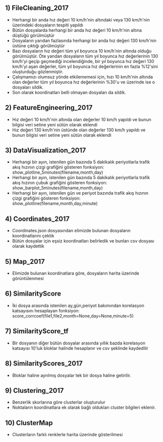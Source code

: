 
## 1) FileCleaning_2017
- Herhangi bir anda hız değeri 10 km/h'nin altındaki veya 130 km/h'nin üzerindeki dosyaların tespiti yapıldı
- Bütün dosyalarda herhangi bir anda hız değeri 10 km/h'nin altına düştüğü görülmüştür
- Dosyaların yarıdan fazlasında herhangi bir anda hız değeri 130 km/h'nin üstüne çıktığı görülmüştür
- Bazı dosyaların hız değeri tüm yıl boyunca 10 km/h'nin altında olduğu görülmüştür. Öte yandan dosyaların tüm yıl 
  boyunca hız değerlerinin 130 km/h'yi geçip geçmediği incelendiğinde, bir yıl boyunca hız değeri 130 km/h'yi aşan değerler, 
  tüm yıl boyunca hız değerlerinin en fazla %12'sini oluşturduğu gözlenmiştir.
- Çalışmamızı olumsuz yönde etkilememesi için, hızı 10 km/h'nin altında olan değerler tüm yıl boyunca hız değerlerinin %30'u ve üzerinde ise o dosyaları sildik.
- Son olarak koordinatları belli olmayan dosyaları da sildik.

## 2) FeatureEngineering_2017
- Hız değeri 10 km/h'nin altında olan değerler 10 km/h yapıldı ve bunun bilgisi veri setine yeni sütün olarak eklendi
- Hız değeri 130 km/h'nin üstünde olan değerler 130 km/h yapıldı ve bunun bilgisi veri setine yeni sütün olarak eklendi

## 3) DataVisualization_2017
- Herhangi bir ayın, istenilen gün bazında 5 dakikalık periyotlarla trafik akış hızının çizgi grafiğini gösteren fonksiyon: show_plotline_5minutes(filename,month,day)
- Herhangi bir ayın, istenilen gün bazında 5 dakikalık periyotlarla trafik akış hızının çubuk grafiğini gösteren fonksiyon: show_barplot_5minutes(filename,month,day)
- Herhangi bir ayın, istenilen gün ve periyot bazında  trafik akış hızının çizgi grafiğini gösteren fonksiyon: show_plotline(filename,month,day,minute)

## 4) Coordinates_2017
- Coordinates.json dosyasından elimizde bulunan dosyaların koordinatlarını çektik
- Bütün dosyalar için eşsiz koordinatları belirledik ve bunları csv dosyası olarak kaydettik

## 5) Map_2017 
- Elimizde bulunan koordinatlara göre, dosyaların harita üzerinde görüntülenmesi

## 6) SimilarityScore
- İki dosya arasında istenilen ay,gün,periyot bakımından korelasyon katsayısını hesaplayan fonksiyon: score_corrcoef(file1,file2,month=None,day=None,minute=5)

## 7) SimilarityScore_tf
- Bir dosyanın diğer bütün dosyalar arasında yıllık bazda korelasyon katsayısı 10'luk bloklar halinde hesaplanır ve csv şeklinde kaydedilir

## 8) SimilarityScores_2017
- Bloklar haline ayrılmış dosyalar tek bir dosya haline getirilir.

## 9) Clustering_2017
- Benzerlik skorlarına göre clusterlar oluşturulur
- Noktaların koordinatlara ek olarak bağlı oldukları cluster bilgileri eklenir.

## 10) ClusterMap
- Clusterların farklı renklerle harita üzerinde gösterilmesi




